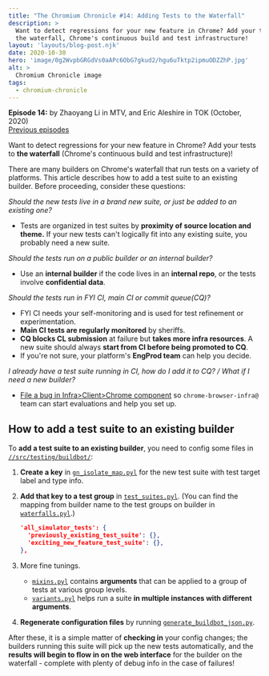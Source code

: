 ```yaml
---
title: "The Chromium Chronicle #14: Adding Tests to the Waterfall"
description: >
  Want to detect regressions for your new feature in Chrome? Add your tests to
  the waterfall, Chrome's continuous build and test infrastructure!
layout: 'layouts/blog-post.njk'
date: 2020-10-30
hero: 'image/0g2WvpbGRGdVs0aAPc6ObG7gkud2/hgu6uTktp2ipmuODZZhP.jpg'
alt: >
  Chromium Chronicle image
tags:
  - chromium-chronicle
---
```


**Episode 14:** by Zhaoyang Li in MTV, and Eric Aleshire in TOK (October, 2020)<br>
[Previous episodes](/tags/chromium-chronicle/)

Want to detect regressions for your new feature in Chrome? Add your
tests to **the waterfall** (Chrome's continuous build and test infrastructure)!

There are many builders on Chrome's waterfall that run tests on a variety of
platforms. This article describes how to add a test suite to an existing
builder. Before proceeding, consider these questions:

*Should the new tests live in a brand new suite, or just be added to an existing one?*

* Tests are organized in test suites by **proximity of source location and theme.**
  If your new tests can't logically fit into any existing suite, you probably
  need a new suite.

*Should the tests run on a public builder or an internal builder?*

* Use an **internal builder** if the code lives in an **internal repo**, or the
  tests involve **confidential data**.

*Should the tests run in FYI CI, main CI or commit queue(CQ)?*

* FYI CI needs your self-monitoring and is used for test refinement or
  experimentation.
* **Main CI tests are regularly monitored** by sheriffs.
* **CQ blocks CL submission** at failure but **takes more infra resources**.
  A new suite should always **start from CI before being promoted to CQ**.
* If you're not sure, your platform's **EngProd team** can help you decide.

*I already have a test suite running in CI, how do I add it to CQ? / What if I
need a new builder?*

* [File a bug in Infra>Client>Chrome component][inf-cli-bug] so
  `chrome-browser-infra@` team can start evaluations and help you set up.

## How to add a test suite to an existing builder

To **add a test suite to an existing builder**, you need to config some files
in [`//src/testing/buildbot/`][src-test-bbot]:

1. **Create a key** in [`gn_isolate_map.pyl`][gn-iso-map] for the new test suite
   with test target label and type info.
2. **Add that key to a test group** in [`test_suites.pyl`][test-suites-pyl].
   (You can find the mapping from builder name to the test groups on builder in
   [`waterfalls.pyl`][waterfalls-pyl].)

    ```json
    'all_simulator_tests': {
      'previously_existing_test_suite': {},
      'exciting_new_feature_test_suite': {},
    },
    ```

3. More fine tunings.
     * [`mixins.pyl`][mixins-pyl] contains **arguments** that
       can be applied to a group of tests at various group levels.
     * [`variants.pyl`][variants-pyl] helps run a suite **in multiple instances
       with different arguments**.
4. **Regenerate configuration files** by running
   [`generate_buildbot_json.py`][gen-bbot-py].

After these, it is a simple matter of **checking in** your config changes;
the builders running this suite will pick up the new tests automatically, and
the **results will begin to flow in on the web interface** for the builder on
the waterfall - complete with plenty of debug info in the case of failures!

[inf-cli-bug]: https://bugs.chromium.org/p/chromium/issues/entry?components=Infra%3EClient%3EChrome
[src-test-bbot]: https://source.chromium.org/chromium/chromium/src/+/master:testing/buildbot/
[gn-iso-map]: https://source.chromium.org/chromium/chromium/src/+/master:testing/buildbot/gn_isolate_map.pyl
[test-suites-pyl]: https://source.chromium.org/chromium/chromium/src/+/master:testing/buildbot/test_suites.pyl
[waterfalls-pyl]: https://source.chromium.org/chromium/chromium/src/+/master:testing/buildbot/waterfalls.pyl
[mixins-pyl]: https://source.chromium.org/chromium/chromium/src/+/master:testing/buildbot/mixins.pyl
[variants-pyl]: https://source.chromium.org/chromium/chromium/src/+/master:testing/buildbot/variants.pyl
[gen-bbot-py]: https://source.chromium.org/chromium/chromium/src/+/master:testing/buildbot/generate_buildbot_json.py
